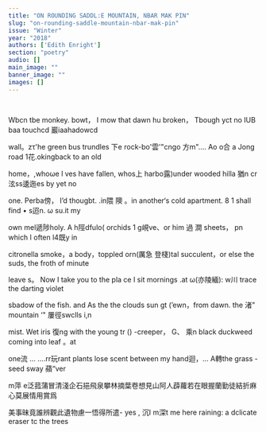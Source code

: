 ```yaml
---
title: "ON ROUNDING SADDL:E MOUNTAIN, NBAR MAK PIN"
slug: "on-rounding-saddle-mountain-nbar-mak-pin"
issue: "Winter"
year: "2018"
authors: ['Edith Enright']
section: "poetry"
audio: []
main_image: ""
banner_image: ""
images: []
---
```

     

 Wbcn tbe monkey. bowt， I mow that dawn hu broken， Tbough yct no IUB baa touchcd 巖iaahadowcd

 wall。zτ'he green bus trundles 下e rock-bo'雲'"cngo 方m".... Ao o合 a Jong road 1花.okingback to an old

 home，,whoωe l ves have fallen, whos上 harbo露)under wooded hilla 猶n cr泫ss逶迤es by yet no

 one. Perba傍， I’d thougbt. .in隈 隩 。in another‘s cold apartment. 8 1 shall find • s迢n. ω su.it my

 own mel遞陟holy. A h陘dfulo( orchids 1 g峴ve、or him 過 澗 sheets， pn which I often l4既y in

 citronella smoke，a body，toppled orn(厲急 登棧)tal succulent，or else the suds, the froth of minute

 leave s。 Now I take you to the pla ce I sit mornings .at ω(亦陵緬): w川 trace the darting violet

 sbadow of the fish. and As the the clouds sun gt (’ewn，from dawn. the 渚" mountain ‘" 屢徑swclls i,n

 mist. Wet iris 復ng with the young tr () -creeper， G、 乘n black duckweed coming into leaf 。at

 one流 ... ....rr玩rant plants lose scent between my hand迴，... A轉the grass -seed sway 蘋“ver

 m萍 e泛菰蒲冒清淺企石挹飛泉攀林摘葉卷想見山阿人薜蘿若在眼握蘭勤徒結折麻心莫展情用賞爲

 美事昧竟誰辨觀此遺物慮一悟得所遣- yes , 沉I m深t me here raining: a dclicate eraser tc the trees 

    
